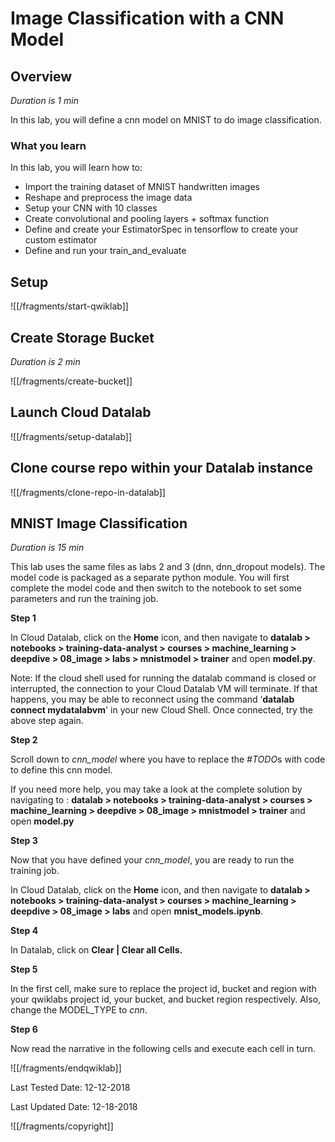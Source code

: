 # Image Classification with a CNN Model


## Overview

*Duration is 1 min*


In this lab, you will define a cnn model on MNIST to do image classification.

### __What you learn__

In this lab, you will learn how to:

* Import the training dataset of MNIST handwritten images
* Reshape and preprocess the image data
* Setup your CNN with 10 classes
* Create convolutional and pooling layers + softmax function
* Define and create your EstimatorSpec in tensorflow to create your custom estimator
* Define and run your train\_and\_evaluate


## Setup


![[/fragments/start-qwiklab]]


## Create Storage Bucket

*Duration is 2 min*


![[/fragments/create-bucket]]


## Launch Cloud Datalab


![[/fragments/setup-datalab]]


## Clone course repo within your Datalab instance


![[/fragments/clone-repo-in-datalab]]



## MNIST Image Classification

*Duration is 15 min*


This lab uses the same files as labs 2 and 3 (dnn, dnn\_dropout models).  The model code is packaged as a separate python module. You will first complete the model code and then switch to the notebook to set some parameters and run the training job.

__Step 1__

In Cloud Datalab, click on the __Home__ icon, and then navigate to __datalab \> notebooks \> training-data-analyst \> courses \> machine\_learning \> deepdive \> 08\_image \> labs \> mnistmodel \> trainer__ and open __model.py__.

<aside class="warning"><p>Note: If the cloud shell used for running the datalab command is closed or interrupted, the connection to your Cloud Datalab VM will terminate. If that happens, you may be able to reconnect using the command ‘<strong>datalab connect mydatalabvm</strong>&#39; in your new Cloud Shell. Once connected, try the above step again.</p>
</aside>

__Step 2__

Scroll down to *cnn\_model* where you have to replace the *\#TODO*s with code to define this cnn model.

If you need more help, you may take a look at the complete solution by navigating to : __datalab \> notebooks \> training-data-analyst \> courses \> machine\_learning \> deepdive \> 08\_image \> mnistmodel \> trainer__ and open __model.py__

__Step 3__

Now that you have defined your *cnn\_model*, you are ready to run the training job.

In Cloud Datalab, click on the __Home__ icon, and then navigate to __datalab \> notebooks \> training-data-analyst \> courses \> machine\_learning \> deepdive \> 08\_image \> labs__ and open __mnist\_models.ipynb__.

__Step 4__

In Datalab, click on __Clear | Clear all Cells.__

__Step 5__

In the first cell, make sure to replace the project id, bucket and region with your qwiklabs project id, your bucket, and bucket region respectively. Also, change the MODEL\_TYPE to *cnn*.

__Step 6__

Now read the narrative in the following cells and execute each cell in turn.

![[/fragments/endqwiklab]]

Last Tested Date: 12-12-2018

Last Updated Date: 12-18-2018

![[/fragments/copyright]]
